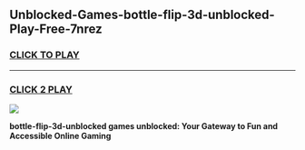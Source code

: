 
## Unblocked-Games-bottle-flip-3d-unblocked-Play-Free-7nrez
<h3>
<a href="https://premium76.site?title=bottle-flip-3d-unblocked&ref=23A">CLICK TO PLAY</a></h3>
<hr>

<h3>
<a href="https://premium76.site?title=bottle-flip-3d-unblocked&ref=23A">CLICK 2 PLAY</a>
  
</h3>

<a href="https://premium76.site?title=bottle-flip-3d-unblocked&ref=23A"><img src="https://clearcache.store/games.png"></a>


**bottle-flip-3d-unblocked games unblocked: Your Gateway to Fun and Accessible Online Gaming**
